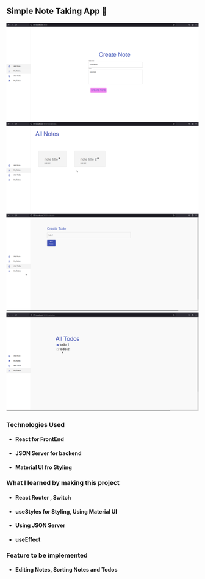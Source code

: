 ## Simple Note Taking App :memo:

<img src="images/Screenshot_20210930_153228.png" > 
<img src="images/Screenshot_20210930_153236.png" > 
<img src="images/Screenshot_20210930_153246.png" > 
<img src="images/Screenshot_20210930_153311.png" > 

### Technologies Used 

* #### **React** for FrontEnd
* #### **JSON Server** for backend
* #### **Material UI** fro Styling


### What I learned by making this project

* #### React Router , Switch 

* #### useStyles for Styling, Using Material UI
* #### Using JSON Server
* #### useEffect

### Feature to be implemented
* #### Editing Notes,  Sorting Notes and Todos

